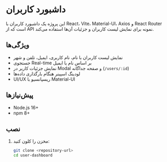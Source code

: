 # داشبورد کاربران

این پروژه یک داشبورد کاربران با React، Vite، Material-UI، Axios و React Router است که از API نمونه برای نمایش لیست کاربران و جزئیات آن‌ها استفاده می‌کند.

## ویژگی‌ها
- نمایش لیست کاربران با نام، نام کاربری، ایمیل، تلفن و شهر
- جستجوی Real-time بر اساس نام یا ایمیل
- نمایش جزئیات کاربر در Modal و صفحه جداگانه (`/users/:id`)
- لودینگ اسپینر هنگام بارگذاری داده‌ها
- UI/UX ریسپانسیو با Material-UI

## پیش‌نیازها
- Node.js 16+
- npm 8+

## نصب
1. مخزن را کلون کنید:
   ```bash
   git clone <repository-url>
   cd user-dashboard
